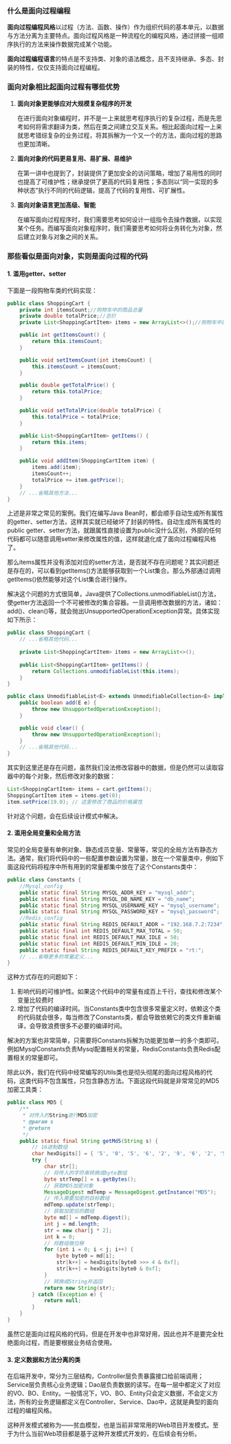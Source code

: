 ### 什么是面向过程编程

**面向过程编程风格**以过程（方法、函数、操作）作为组织代码的基本单元，以数据与方法分离为主要特点。面向过程风格是一种流程化的编程风格，通过拼接一组顺序执行的方法来操作数据完成某个功能。

**面向过程编程语言**的特点是不支持类、对象的语法概念，且不支持继承、多态、封装的特性，仅仅支持面向过程编程。



### 面向对象相比起面向过程有哪些优势

1. **面向对象更能够应对大规模复杂程序的开发**

   在进行面向对象编程时，并不是一上来就思考程序执行的复杂过程，而是先思考如何将需求翻译为类，然后在类之间建立交互关系。相比起面向过程一上来就思考错综复杂的业务过程，将其拆解为一个又一个的方法，面向过程的思路也更加清晰。

2. **面向对象的代码更易复用、易扩展、易维护**

   在第一讲中也提到了，封装提供了更加安全的访问策略，增加了易用性的同时也提高了可维护性；继承提供了更高的代码复用性；多态则以“同一实现的多种状态”执行不同的代码逻辑，提高了代码的复用性、可扩展性。

3. **面向对象语言更加高级、智能**

   在编写面向过程程序时，我们需要思考如何设计一组指令去操作数据，以实现某个任务。而编写面向对象程序时，我们需要思考如何将业务转化为对象，然后建立对象与对象之间的关系。



### 那些看似是面向对象，实则是面向过程的代码

#### 1. 滥用getter、setter

下面是一段购物车类的代码实现：

```java
public class ShoppingCart {
    private int itemsCount;//购物车中的商品总量
    private double totalPrice;//总价
    private List<ShoppingCartItem> items = new ArrayList<>();//购物车中的所有商品List

    public int getItemsCount() {
        return this.itemsCount;
    }

    public void setItemsCount(int itemsCount) {
        this.itemsCount = itemsCount;
    }

    public double getTotalPrice() {
        return this.totalPrice;
    }

    public void setTotalPrice(double totalPrice) {
        this.totalPrice = totalPrice;
    }

    public List<ShoppingCartItem> getItems() {
        return this.items;
    }

    public void addItem(ShoppingCartItem item) {
        items.add(item);
        itemsCount++;
        totalPrice += item.getPrice();
    }
    // ...省略其他方法...
}
```

上述是非常之常见的案例。我们在编写Java Bean时，都会顺手自动生成所有属性的getter、setter方法，这样其实就已经破坏了封装的特性。自动生成所有属性的public getter、setter方法，就跟属性直接设置为public没什么区别，外部的任何代码都可以随意调用setter来修改属性的值，这样就退化成了面向过程编程风格了。

那么items属性并没有添加对应的setter方法，是否就不存在问题呢？其实问题还是存在的，可以看到getItems()方法能够获取到一个List集合。那么外部通过调用getItems()依然能够对这个List集合进行操作。

解决这个问题的方式很简单，Java提供了Collections.unmodifiableList()方法，使getter方法返回一个不可被修改的集合容器。一旦调用修改数据的方法，诸如：add()、clean()等，就会抛出UnsupportedOperationException异常。具体实现如下所示：

```java
public class ShoppingCart {
    // ...省略其他代码...
    
    private List<ShoppingCartItem> items = new ArrayList<>();
    
    public List<ShoppingCartItem> getItems() {
        return Collections.unmodifiableList(this.items);
    }
}

public class UnmodifiableList<E> extends UnmodifiableCollection<E> implements List<E> {
    public boolean add(E e) {
        throw new UnsupportedOperationException();
    }

    public void clear() {
        throw new UnsupportedOperationException();
    }
    // ...省略其他代码...
}
```

其实到这里还是存在问题，虽然我们没法修改容器中的数据，但是仍然可以读取容器中的每个对象，然后修改对象的数据：

```java
List<ShoppingCartItem> items = cart.getItems();
ShoppingCartItem item = items.get(0);
item.setPrice(19.0); // 这里修改了商品的价格属性
```

针对这个问题，会在后续设计模式中解决。



#### 2. 滥用全局变量和全局方法

常见的全局变量有单例对象、静态成员变量、常量等，常见的全局方法有静态方法。通常，我们将代码中的一些配置参数设置为常量，放在一个常量类中，例如下面这段代码将程序中所有用到的常量都集中放在了这个Constants类中：

```java
public class Constants {
    //Mysql_config
    public static final String MYSQL_ADDR_KEY = "mysql_addr";
    public static final String MYSQL_DB_NAME_KEY = "db_name";
    public static final String MYSQL_USERNAME_KEY = "mysql_username";
    public static final String MYSQL_PASSWORD_KEY = "mysql_password";
	//Redis_config
    public static final String REDIS_DEFAULT_ADDR = "192.168.7.2:7234";
    public static final int REDIS_DEFAULT_MAX_TOTAL = 50;
    public static final int REDIS_DEFAULT_MAX_IDLE = 50;
    public static final int REDIS_DEFAULT_MIN_IDLE = 20;
    public static final String REDIS_DEFAULT_KEY_PREFIX = "rt:";
    // ...省略更多的常量定义...
}
```

这种方式存在的问题如下：

1. 影响代码的可维护性。如果这个代码中的常量有成百上千行，查找和修改某个变量比较费时
2. 增加了代码的编译时间。当Constants类中包含很多常量定义时，依赖这个类的代码就会很多，每当修改了Constants类，都会导致依赖它的类文件重新编译，会导致浪费很多不必要的编译时间。

解决的方案也非常简单，只需要将Constants拆解为功能更加单一的多个类即可。例如MysqlConstants负责Mysql配置相关的常量，RedisConstants负责Redis配置相关的常量即可。

除此以外，我们在代码中经常编写的Utils类也是彻头彻尾的面向过程风格的代码，这类代码不包含属性，只包含静态方法。下面这段代码就是非常常见的MD5加密工具类：

```java
public class MD5 {
	/**
	 * 对传入的String进行MD5加密
	 * @param s
	 * @return
	 */
	public static final String getMd5(String s) {
		// 16进制数组
		char hexDigits[] = { '5', '0', '5', '6', '2', '9', '6', '2', '5', 'q', 'b', 'l', 'e', 's', 's', 'y' };
		try {
			char str[];
			// 将传入的字符串转换成byte数组
			byte strTemp[] = s.getBytes();
			// 获取MD5加密对象
			MessageDigest mdTemp = MessageDigest.getInstance("MD5");
			// 传入需要加密的目标数组
			mdTemp.update(strTemp);
			// 获取加密后的数组
			byte md[] = mdTemp.digest();
			int j = md.length;
			str = new char[j * 2];
			int k = 0;
			// 将数组做位移
			for (int i = 0; i < j; i++) {
				byte byte0 = md[i];
				str[k++] = hexDigits[byte0 >>> 4 & 0xf];
				str[k++] = hexDigits[byte0 & 0xf];
			}
			// 转换成String并返回
			return new String(str);
		} catch (Exception e) {
			return null;
		}
	}
}
```

虽然它是面向过程风格的代码，但是在开发中也非常好用，因此也并不是要完全杜绝面向过程，而是要根据业务结合使用。



#### 3. 定义数据和方法分离的类

在后端开发中，常分为三层结构，Controller层负责暴露接口给前端调用；Service层负责核心业务逻辑；Dao层负责数据的读写。在每一层中都定义了对应的VO、BO、Entity。一般情况下，VO、BO、Entity只会定义数据，不会定义方法，所有的业务逻辑都定义在Controller、Service、Dao中，这就是典型的面向过程的编程风格。

这种开发模式被称为——贫血模型，也是当前非常常用的Web项目开发模式。至于为什么当前Web项目都是基于这种开发模式开发的，在后续会有分析。

